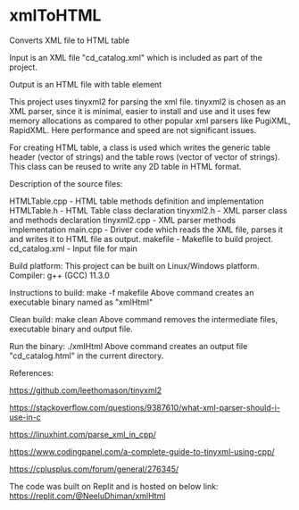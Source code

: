 # xmlToHTML
Converts XML file to HTML table

Input is an XML file "cd_catalog.xml" which is included as part of the project.

Output is an HTML file with table element

This project uses tinyxml2 for parsing the xml file. tinyxml2 is chosen as an XML parser, since it is minimal, easier to install and use and it uses few memory allocations as compared to other popular xml parsers like PugiXML, RapidXML. Here performance and speed are not significant issues. 

For creating HTML table, a class is used which writes the generic table header (vector of strings) and the table rows (vector of vector of strings). This class can be reused to write any 2D table in HTML format.

Description of the source files:

HTMLTable.cpp - HTML table methods definition and implementation
HTMLTable.h - HTML Table class declaration
tinyxml2.h - XML parser class and methods declaration
tinyxml2.cpp - XML parser methods implementation
main.cpp - Driver code which reads the XML file, parses it and writes it to HTML file as output.
makefile - Makefile to build project.
cd_catalog.xml - Input file for main

Build platform: This project can be built on Linux/Windows platform.
Compiler: g++ (GCC) 11.3.0

Instructions to build:
make -f makefile 
Above command creates an executable binary named as "xmlHtml"

Clean build:
make clean
Above command removes the intermediate files, executable binary and output file.

Run the binary:
./xmlHtml
Above command creates an output file "cd_catalog.html" in the current directory.

References:

https://github.com/leethomason/tinyxml2

https://stackoverflow.com/questions/9387610/what-xml-parser-should-i-use-in-c

https://linuxhint.com/parse_xml_in_cpp/

https://www.codingpanel.com/a-complete-guide-to-tinyxml-using-cpp/

https://cplusplus.com/forum/general/276345/

The code was built on Replit and is hosted on below link:
https://replit.com/@NeeluDhiman/xmlHtml
